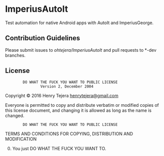 # ImperiusAutoIt
Test automation for native Android apps with AutoIt and ImperiusGeorge.


## Contribution Guidelines

Please submit issues to *ohtejera/ImperiusAutoIt* and pull requests to *-dev branches.


## License
            DO WHAT THE FUCK YOU WANT TO PUBLIC LICENSE
                    Version 2, December 2004

Copyright © 2016 Henry Tejera <henrytejera@gmail.com>

Everyone is permitted to copy and distribute verbatim or modified
copies of this license document, and changing it is allowed as long
as the name is changed.

            DO WHAT THE FUCK YOU WANT TO PUBLIC LICENSE
   TERMS AND CONDITIONS FOR COPYING, DISTRIBUTION AND MODIFICATION

  0. You just DO WHAT THE FUCK YOU WANT TO.
